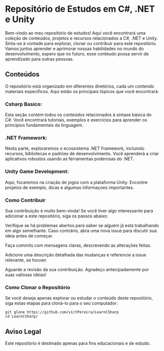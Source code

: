 # Repositório de Estudos em C#, .NET e Unity
Bem-vindo ao meu repositório de estudos! Aqui você encontrará uma coleção de conteúdos, projetos e recursos relacionados a C#, .NET e Unity. 
Sinta-se à vontade para explorar, clonar ou contribuir para este repositório. Vamos juntos aprender e aprimorar nossas habilidades no mundo do desenvolvimento, espero que no futuro, esse conteudo possa servir de aprendizado para outras pessoas.

## Conteúdos
O repositório está organizado em diferentes diretórios, cada um contendo materiais específicos. Aqui estão os principais tópicos que você encontrará:

### Csharp Basico:
Esta seção contém todos os conteúdos relacionados à sintaxe básica do C#. Você encontrará tutoriais, exemplos e exercícios para aprender os princípios fundamentais da linguagem.

### .NET Framework: 
Nesta parte, exploraremos o ecossistema .NET Framework, incluindo recursos, bibliotecas e padrões de desenvolvimento. Você aprenderá a criar aplicativos robustos usando as ferramentas poderosas do .NET.

### Unity Game Development: 
Aqui, focaremos na criação de jogos com a plataforma Unity. Encontre projetos de exemplo, dicas e algumas informaçoes importantes.


### Como Contribuir
Sua contribuição é muito bem-vinda! Se você tiver algo interessante para adicionar a este repositório, siga os passos abaixo:

Verifique se há problemas abertos para saber se alguém já está trabalhando em algo semelhante. Caso contrário, abra uma nova issue para discutir sua ideia antes de começar.

Faça commits com mensagens claras, descrevendo as alterações feitas.

Adicione uma descrição detalhada das mudanças e referencie a issue relevante, se houver.

Aguarde a revisão da sua contribuição. Agradeço antecipadamente por suas valiosas ideias!

### Como Clonar o Repositório
Se você deseja apenas explorar ou estudar o conteúdo deste repositório, siga estas etapas para cloná-lo para o seu computador:
```
git glone https://github.com/victPereira/LearnCSharp
cd LearnCSharp/
```

## Aviso Legal
Este repositório é destinado apenas para fins educacionais e de estudo. 
